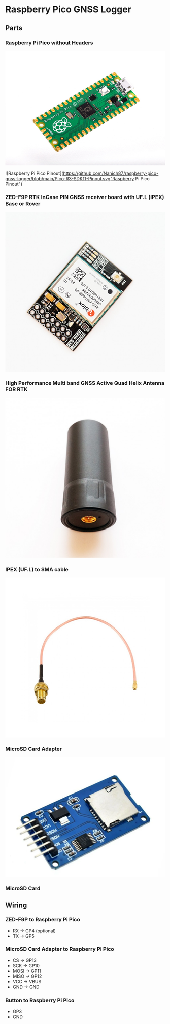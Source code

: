 # Raspberry Pico GNSS Logger

## Parts

### Raspberry Pi Pico without Headers

![Raspberry Pi Pico without Headers](https://github.com/Nanich87/raspberry-pico-gnss-logger/blob/main/raspberry-pico.jpg "Raspberry Pi Pico without Headers")

![Raspberry Pi Pico Pinout](https://github.com/Nanich87/raspberry-pico-gnss-logger/blob/main/Pico-R3-SDK11-Pinout.svg"Raspberry Pi Pico Pinout")

### ZED-F9P RTK InCase PIN GNSS receiver board with UF.L (IPEX) Base or Rover

![u-blox ZED-F9P](https://github.com/Nanich87/raspberry-pico-gnss-logger/blob/main/u-blox-zed-f9p.jpg "ZED-F9P RTK InCase PIN GNSS receiver board with UF.L (IPEX) Base or Rover")

### High Performance Multi band GNSS Active Quad Helix Antenna FOR RTK

![Quad Helix Antenna](https://github.com/Nanich87/raspberry-pico-gnss-logger/blob/main/antenna.jpg "High Performance Multi band GNSS Active Quad Helix Antenna FOR RTK")

### IPEX (UF.L) to SMA cable

![IPEX (UF.L) to SMA cable](https://github.com/Nanich87/raspberry-pico-gnss-logger/blob/main/ipex-to-sma-cable.jpg "IPEX (UF.L) to SMA cable")

### MicroSD Card Adapter

![MicroSD Card Adapter](https://github.com/Nanich87/raspberry-pico-gnss-logger/blob/main/micro-sd-card-adapter.webp "MicroSD Card Adapter")

### MicroSD Card

## Wiring

### ZED-F9P to Raspberry Pi Pico

* RX -> GP4 (optional)
* TX -> GP5

### MicroSD Card Adapter to Raspberry Pi Pico

* CS -> GP13
* SCK -> GP10
* MOSI -> GP11
* MISO -> GP12
* VCC -> VBUS
* GND -> GND

### Button to Raspberry Pi Pico

* GP3
* GND

